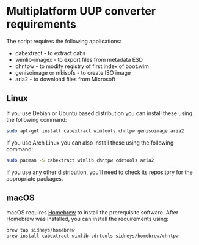 Multiplatform UUP converter requirements
========================================
The script requires the following applications:
 * cabextract - to extract cabs
 * wimlib-imagex - to export files from metadata ESD
 * chntpw - to modify registry of first index of boot.wim
 * genisoimage or mkisofs - to create ISO image
 * aria2 - to download files from Microsoft

Linux
-----
If you use Debian or Ubuntu based distribution you can install these using
the following command:

```bash
sudo apt-get install cabextract wimtools chntpw genisoimage aria2
```

If you use Arch Linux you can also install these using the following command:
```bash
sudo pacman -S cabextract wimlib chntpw cdrtools aria2
```

If you use any other distribution, you'll need to check its repository for the
appropriate packages.

macOS
-----
macOS requires [Homebrew](https://brew.sh) to install the prerequisite software.
After Homebrew was installed, you can install the requirements using:

```bash
brew tap sidneys/homebrew
brew install cabextract wimlib cdrtools sidneys/homebrew/chntpw
```
